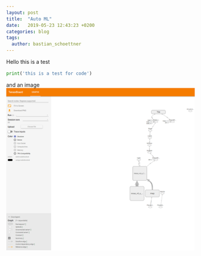 ```yaml
---
layout: post
title:  "Auto ML"
date:   2019-05-23 12:43:23 +0200
categories: blog
tags:
  author: bastian_schoettner
---
```

Hello this is a test
```python
print('this is a test for code')
```


and an image
![Model Graph in Tensorboard](/assets/board_graph_crop.png)